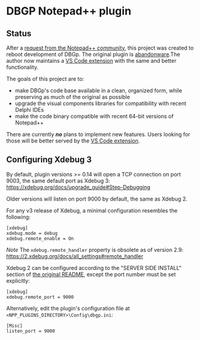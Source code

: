 DBGP Notepad++ plugin
=====================

Status
------

After a [request from the Notepad++ community][0], this project was created to reboot development of DBGp.
The original plugin is [abandonware][1].The author now maintains a [VS Code extension][2] with the same and better functionality.

The goals of this project are to:

* make DBGp's code base available in a clean, organized form, while preserving as much of the original as possible
* upgrade the visual components libraries for compatibility with recent Delphi IDEs
* make the code binary compatible with recent 64-bit versions of Notepad++

There are currently __*no*__ plans to implement new features. Users looking for those will be better served by the [VS Code extension][2].

Configuring Xdebug 3
--------------------

By default, plugin versions >= 0.14 will open a TCP connection on port 9003, the same default port as Xdebug 3: https://xdebug.org/docs/upgrade_guide#Step-Debugging

Older versions will listen on port 9000 by default, the same as Xdebug 2.

For any v3 release of Xdebug, a minimal configuration resembles the following:

    [xdebug]
    xdebug.mode = debug
    xdebug.remote_enable = On

*Note*
The `xdebug.remote_handler` property is obsolete as of version 2.9: https://2.xdebug.org/docs/all_settings#remote_handler

Xdebug 2 can be configured according to the "SERVER SIDE INSTALL" section of [the original README][4], except the port number must be set explicitly:

    [xdebug]
    xdebug.remote_port = 9000

Alternatively, edit the plugin's configuration file at `<NPP_PLUGINS_DIRECTORY>\Config\dbgp.ini`:

    [Misc]
    listen_port = 9000


[0]: https://github.com/notepad-plus-plus/notepad-plus-plus/issues/11104#issuecomment-1030729901
[1]: https://github.com/zobo/dbgpPlugin/issues/1#issuecomment-770746125
[2]: https://marketplace.visualstudio.com/items?itemName=xdebug.php-debug
[4]: https://bitbucket.org/rdipardo/dbgp/src/default/README.orig.txt
